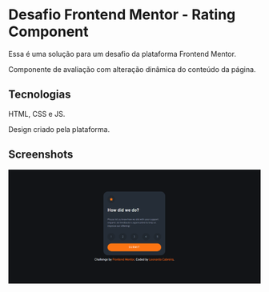 
# Desafio Frontend Mentor - Rating Component

Essa é uma solução para um desafio da plataforma Frontend Mentor.
 
Componente de avaliação com alteração dinâmica do conteúdo da página.

## Tecnologias
HTML, CSS e JS.

Design criado pela plataforma.

## Screenshots

![App Screenshot](/images/rating-screenshot.png)